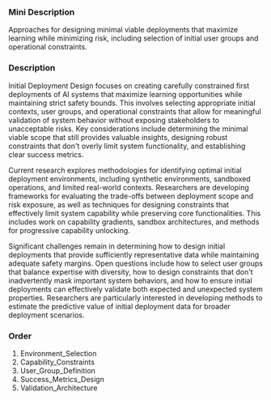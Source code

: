 ### Mini Description

Approaches for designing minimal viable deployments that maximize learning while minimizing risk, including selection of initial user groups and operational constraints.

### Description

Initial Deployment Design focuses on creating carefully constrained first deployments of AI systems that maximize learning opportunities while maintaining strict safety bounds. This involves selecting appropriate initial contexts, user groups, and operational constraints that allow for meaningful validation of system behavior without exposing stakeholders to unacceptable risks. Key considerations include determining the minimal viable scope that still provides valuable insights, designing robust constraints that don't overly limit system functionality, and establishing clear success metrics.

Current research explores methodologies for identifying optimal initial deployment environments, including synthetic environments, sandboxed operations, and limited real-world contexts. Researchers are developing frameworks for evaluating the trade-offs between deployment scope and risk exposure, as well as techniques for designing constraints that effectively limit system capability while preserving core functionalities. This includes work on capability gradients, sandbox architectures, and methods for progressive capability unlocking.

Significant challenges remain in determining how to design initial deployments that provide sufficiently representative data while maintaining adequate safety margins. Open questions include how to select user groups that balance expertise with diversity, how to design constraints that don't inadvertently mask important system behaviors, and how to ensure initial deployments can effectively validate both expected and unexpected system properties. Researchers are particularly interested in developing methods to estimate the predictive value of initial deployment data for broader deployment scenarios.

### Order

1. Environment_Selection
2. Capability_Constraints
3. User_Group_Definition
4. Success_Metrics_Design
5. Validation_Architecture
